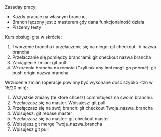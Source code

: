 Zasaday pracy: 
- Każdy pracuje na własnym branchu, 
- Branch łączony jest z masterem gdy dana funkcjonalność działa
- Piszemy testy

Kurs obsługi gita w skrócie: 
1. Tworzenie brancha i przełaczenie się na niego: git checkout -b nazwa brancha
2. Przełaczanie się pomiędzy branchami: git checkout nazwa brancha
3. Zaciągięcie zmian: git pull 
4. Wrzucenie brancha na remote (Czyli tak aby inni mogli go pobrać): git push origin nazwa brancha

Wrzucenie zmian (operacje powinny być wykonane dość szybko -tzn w 15/20 min): 
1. Wszystkie zmiany (te które chcesz) commitujesz na swoim branchu.
2. Przełaczasz się na master. Wpisujesz: git pull
3. Przełączasz się na swój branch: git checkout Twoja_nazwa_brancha
3. Wpisujesz: git rebase master
4. Przełaczasz się na master: git checkout master
5. Wpisujesz git merge Twoja_nazwa_brancha
6. Wpisujesz git pull  
